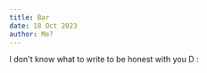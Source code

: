 ```yaml
---
title: Bar
date: 18 Oct 2023
author: Me?
---
```


I don't know what to write to be honest with you D :
